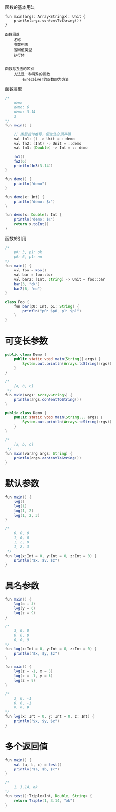 

函数的基本用法

    fun main(args: Array<String>): Unit {
        println(args.contentToString())
    }

    函数组成
        名称
        参数列表
        返回值类型
        执行体


    函数与方法的区别
        方法是一种特殊的函数
            有receiver的函数即为方法


函数类型

```java
/*
    demo
    demo: 6
    demo: 3.14
    3
*/
fun main() {

    // 类型自动推导，但此处必须声明
    val fn1: () -> Unit = ::demo
    val fn2: (Int) -> Unit = ::demo
    val fn3: (Double) -> Int = :: demo

    fn1()
    fn2(6)
    println(fn3(3.14))
}

fun demo() {
    println("demo")
}

fun demo(x: Int) {
    println("demo: $x")
}

fun demo(x: Double): Int {
    println("demo: $x")
    return x.toInt()
}
```



函数的引用

```java
/*
    p0: 3, p1: ok
    p0: 6, p1: no
*/
fun main() {
    val foo = Foo()
    val bar = foo::bar
    val bar2: (Int, String) -> Unit = foo::bar
    bar(3, "ok")
    bar2(6, "no")
}

class Foo {
    fun bar(p0: Int, p1: String) {
        println("p0: $p0, p1: $p1")
    }
}
```



# 可变长参数

```java
public class Demo {
    public static void main(String[] args) {
        System.out.println(Arrays.toString(args))
    }
}

/*
    [a, b, c]
 */
fun main(args: Array<String>) {
    println(args.contentToString())
}
```



```java
public class Demo {
    public static void main(String... args) {
        System.out.println(Arrays.toString(args))
    }
}

/*
    [a, b, c]
 */
fun main(vararg args: String) {
    println(args.contentToString())
}
```




# 默认参数

```java
fun main() {
    log()
    log(1)
    log(1, 2)
    log(1, 2, 3)
}

/*
    0, 0, 0
    1, 0, 0
    1, 2, 0
    1, 2, 3
 */
fun log(x:Int = 0, y:Int = 0, z:Int = 0) {
    println("$x, $y, $z")
}
```




# 具名参数

```java
fun main() {
    log(x = 3)
    log(y = 6)
    log(z = 9)
}

/*
    3, 0, 0
    0, 6, 0
    0, 0, 9
*/
fun log(x:Int = 0, y:Int = 0, z:Int = 0) {
    println("$x, $y, $z")
}
```


```java
fun main() {
    log(z = -1, x = 3)
    log(z = -1, y = 6)
    log(z = 9)
}

/*
    3, 0, -1
    0, 6, -1
    0, 0, 9
*/
fun log(x: Int = 0, y: Int = 0, z: Int) {
    println("$x, $y, $z")
}
```



# 多个返回值

```java
fun main() {
    val (a, b, c) = test()
    println("$a, $b, $c")
}

/*
    1, 3.14, ok
*/
fun test():Triple<Int, Double, String> {
    return Triple(1, 3.14, "ok")
}
```
